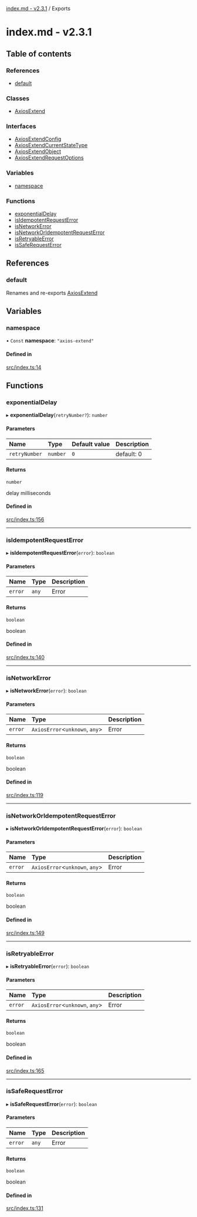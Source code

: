 [index.md - v2.3.1](README.md) / Exports

# index.md - v2.3.1

## Table of contents

### References

- [default](modules.md#default)

### Classes

- [AxiosExtend](classes/AxiosExtend.md)

### Interfaces

- [AxiosExtendConfig](interfaces/AxiosExtendConfig.md)
- [AxiosExtendCurrentStateType](interfaces/AxiosExtendCurrentStateType.md)
- [AxiosExtendObject](interfaces/AxiosExtendObject.md)
- [AxiosExtendRequestOptions](interfaces/AxiosExtendRequestOptions.md)

### Variables

- [namespace](modules.md#namespace)

### Functions

- [exponentialDelay](modules.md#exponentialdelay)
- [isIdempotentRequestError](modules.md#isidempotentrequesterror)
- [isNetworkError](modules.md#isnetworkerror)
- [isNetworkOrIdempotentRequestError](modules.md#isnetworkoridempotentrequesterror)
- [isRetryableError](modules.md#isretryableerror)
- [isSafeRequestError](modules.md#issaferequesterror)

## References

### default

Renames and re-exports [AxiosExtend](classes/AxiosExtend.md)

## Variables

### namespace

• `Const` **namespace**: ``"axios-extend"``

#### Defined in

[src/index.ts:14](https://github.com/saqqdy/axios-ex/blob/5d9d522/src/index.ts#L14)

## Functions

### exponentialDelay

▸ **exponentialDelay**(`retryNumber?`): `number`

#### Parameters

| Name | Type | Default value | Description |
| :------ | :------ | :------ | :------ |
| `retryNumber` | `number` | `0` | default: 0 |

#### Returns

`number`

delay milliseconds

#### Defined in

[src/index.ts:156](https://github.com/saqqdy/axios-ex/blob/5d9d522/src/index.ts#L156)

___

### isIdempotentRequestError

▸ **isIdempotentRequestError**(`error`): `boolean`

#### Parameters

| Name | Type | Description |
| :------ | :------ | :------ |
| `error` | `any` | Error |

#### Returns

`boolean`

boolean

#### Defined in

[src/index.ts:140](https://github.com/saqqdy/axios-ex/blob/5d9d522/src/index.ts#L140)

___

### isNetworkError

▸ **isNetworkError**(`error`): `boolean`

#### Parameters

| Name | Type | Description |
| :------ | :------ | :------ |
| `error` | `AxiosError`<`unknown`, `any`\> | Error |

#### Returns

`boolean`

boolean

#### Defined in

[src/index.ts:119](https://github.com/saqqdy/axios-ex/blob/5d9d522/src/index.ts#L119)

___

### isNetworkOrIdempotentRequestError

▸ **isNetworkOrIdempotentRequestError**(`error`): `boolean`

#### Parameters

| Name | Type | Description |
| :------ | :------ | :------ |
| `error` | `AxiosError`<`unknown`, `any`\> | Error |

#### Returns

`boolean`

boolean

#### Defined in

[src/index.ts:149](https://github.com/saqqdy/axios-ex/blob/5d9d522/src/index.ts#L149)

___

### isRetryableError

▸ **isRetryableError**(`error`): `boolean`

#### Parameters

| Name | Type | Description |
| :------ | :------ | :------ |
| `error` | `AxiosError`<`unknown`, `any`\> | Error |

#### Returns

`boolean`

boolean

#### Defined in

[src/index.ts:165](https://github.com/saqqdy/axios-ex/blob/5d9d522/src/index.ts#L165)

___

### isSafeRequestError

▸ **isSafeRequestError**(`error`): `boolean`

#### Parameters

| Name | Type | Description |
| :------ | :------ | :------ |
| `error` | `any` | Error |

#### Returns

`boolean`

boolean

#### Defined in

[src/index.ts:131](https://github.com/saqqdy/axios-ex/blob/5d9d522/src/index.ts#L131)
